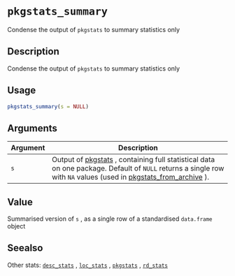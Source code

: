 # `pkgstats_summary`

Condense the output of `pkgstats` to summary statistics only


## Description

Condense the output of `pkgstats` to summary statistics only


## Usage

```r
pkgstats_summary(s = NULL)
```


## Arguments

Argument      |Description
------------- |----------------
`s`     |     Output of [pkgstats](#pkgstats) , containing full statistical data on one package. Default of `NULL` returns a single row with `NA` values (used in [pkgstats_from_archive](#pkgstatsfromarchive) ).


## Value

Summarised version of `s` , as a single row of a standardised
 `data.frame` object


## Seealso

Other stats:
 [`desc_stats`](#descstats) ,
 [`loc_stats`](#locstats) ,
 [`pkgstats`](#pkgstats) ,
 [`rd_stats`](#rdstats)


